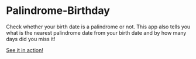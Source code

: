 # Palindrome-Birthday
 Check whether your birth date is a palindrome or not. This app also tells you what is the nearest palindrome date from your birth date and by how many days did you miss it!

 [See it in action!](https://palindrome-bdayy.netlify.app/)